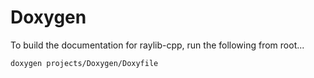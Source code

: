 # Doxygen

To build the documentation for raylib-cpp, run the following from root...

```
doxygen projects/Doxygen/Doxyfile
```
